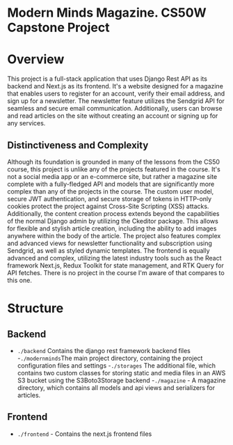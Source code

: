 # Modern Minds Magazine. CS50W Capstone Project

# Overview

This project is a full-stack application that uses Django Rest API as its backend and Next.js as its frontend. It's a website designed for a magazine that enables users to register for an account, verify their email address, and sign up for a newsletter. The newsletter feature utilizes the Sendgrid API for seamless and secure email communication. Additionally, users can browse and read articles on the site without creating an account or signing up for any services.

## Distinctiveness and Complexity

Although its foundation is grounded in many of the lessons from the CS50 course, this project is unlike any of the projects featured in the course. It's not a social media app or an e-commerce site, but rather a magazine site complete with a fully-fledged API and models that are significantly more complex than any of the projects in the course. The custom user model, secure JWT authentication, and secure storage of tokens in HTTP-only cookies protect the project against Cross-Site Scripting (XSS) attacks. Additionally, the content creation process extends beyond the capabilities of the normal Django admin by utilizing the Ckeditor package. This allows for flexible and stylish article creation, including the ability to add images anywhere within the body of the article. The project also features complex and advanced views for newsletter functionality and subscription using Sendgrid, as well as styled dynamic templates. The frontend is equally advanced and complex, utilizing the latest industry tools such as the React framework Next.js, Redux Toolkit for state management, and RTK Query for API fetches. There is no project in the course I'm aware of that compares to this one.

# Structure

## Backend

- `./backend`  Contains the django rest framework backend files
    -`./modernminds`The main project directory, containing the project configuration files and settings
        -`./storages` The additional file, which contains two custom classes for storing static and media files in an AWS S3 bucket using the S3Boto3Storage backend
    -`./magazine` - A magazine directory, which contains all models and api views and serializers for articles.

## Frontend
- `./frontend` - Contains the next.js frontend files
